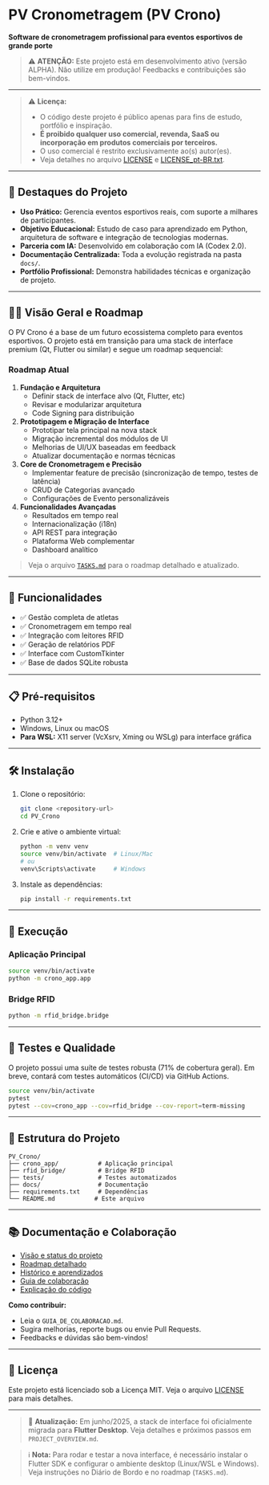 # PV Cronometragem (PV Crono)

**Software de cronometragem profissional para eventos esportivos de grande porte**

> ⚠️ **ATENÇÃO:** Este projeto está em desenvolvimento ativo (versão ALPHA). Não utilize em produção! Feedbacks e contribuições são bem-vindos.

---

> ⚠️ **Licença:**
> - O código deste projeto é público apenas para fins de estudo, portfólio e inspiração.
> - **É proibido qualquer uso comercial, revenda, SaaS ou incorporação em produtos comerciais por terceiros.**
> - O uso comercial é restrito exclusivamente ao(s) autor(es).
> - Veja detalhes no arquivo [LICENSE](./LICENSE) e [LICENSE_pt-BR.txt](./LICENSE_pt-BR.txt).

---

## 🌟 Destaques do Projeto

- **Uso Prático:** Gerencia eventos esportivos reais, com suporte a milhares de participantes.
- **Objetivo Educacional:** Estudo de caso para aprendizado em Python, arquitetura de software e integração de tecnologias modernas.
- **Parceria com IA:** Desenvolvido em colaboração com IA (Codex 2.0).
- **Documentação Centralizada:** Toda a evolução registrada na pasta `docs/`.
- **Portfólio Profissional:** Demonstra habilidades técnicas e organização de projeto.

---

## 🏃‍♂️ Visão Geral e Roadmap

O PV Crono é a base de um futuro ecossistema completo para eventos esportivos. O projeto está em transição para uma stack de interface premium (Qt, Flutter ou similar) e segue um roadmap sequencial:

### Roadmap Atual
1. **Fundação e Arquitetura**
   - Definir stack de interface alvo (Qt, Flutter, etc)
   - Revisar e modularizar arquitetura
   - Code Signing para distribuição
2. **Prototipagem e Migração de Interface**
   - Prototipar tela principal na nova stack
   - Migração incremental dos módulos de UI
   - Melhorias de UI/UX baseadas em feedback
   - Atualizar documentação e normas técnicas
3. **Core de Cronometragem e Precisão**
   - Implementar feature de precisão (sincronização de tempo, testes de latência)
   - CRUD de Categorias avançado
   - Configurações de Evento personalizáveis
4. **Funcionalidades Avançadas**
   - Resultados em tempo real
   - Internacionalização (i18n)
   - API REST para integração
   - Plataforma Web complementar
   - Dashboard analítico

> Veja o arquivo [`TASKS.md`](./docs/TASKS.md) para o roadmap detalhado e atualizado.

---

## 🚀 Funcionalidades

- ✅ Gestão completa de atletas
- ✅ Cronometragem em tempo real
- ✅ Integração com leitores RFID
- ✅ Geração de relatórios PDF
- ✅ Interface com CustomTkinter
- ✅ Base de dados SQLite robusta

---

## 📋 Pré-requisitos

- Python 3.12+
- Windows, Linux ou macOS
- **Para WSL:** X11 server (VcXsrv, Xming ou WSLg) para interface gráfica

---

## 🛠️ Instalação

1. Clone o repositório:
   ```bash
   git clone <repository-url>
   cd PV_Crono
   ```
2. Crie e ative o ambiente virtual:
   ```bash
   python -m venv venv
   source venv/bin/activate  # Linux/Mac
   # ou
   venv\Scripts\activate     # Windows
   ```
3. Instale as dependências:
   ```bash
   pip install -r requirements.txt
   ```

---

## 🎯 Execução

### Aplicação Principal
```bash
source venv/bin/activate
python -m crono_app.app
```

### Bridge RFID
```bash
python -m rfid_bridge.bridge
```

---

## 🧪 Testes e Qualidade

O projeto possui uma suíte de testes robusta (71% de cobertura geral). Em breve, contará com testes automáticos (CI/CD) via GitHub Actions.

```bash
source venv/bin/activate
pytest
pytest --cov=crono_app --cov=rfid_bridge --cov-report=term-missing
```

---

## 📁 Estrutura do Projeto

```
PV_Crono/
├── crono_app/           # Aplicação principal
├── rfid_bridge/         # Bridge RFID
├── tests/               # Testes automatizados
├── docs/                # Documentação
├── requirements.txt     # Dependências
└── README.md           # Este arquivo
```

---

## 📚 Documentação e Colaboração

- [Visão e status do projeto](./docs/PROJECT_OVERVIEW.md)
- [Roadmap detalhado](./docs/TASKS.md)
- [Histórico e aprendizados](./docs/DIARIO_DE_BORDO.md)
- [Guia de colaboração](./docs/GUIA_DE_COLABORACAO.md)
- [Explicação do código](./docs/EXPLICACAO_CODIGO.md)

**Como contribuir:**
- Leia o `GUIA_DE_COLABORACAO.md`.
- Sugira melhorias, reporte bugs ou envie Pull Requests.
- Feedbacks e dúvidas são bem-vindos!

---

## 📄 Licença

Este projeto está licenciado sob a Licença MIT. Veja o arquivo [LICENSE](./LICENSE) para mais detalhes.

---

> 🔔 **Atualização:** Em junho/2025, a stack de interface foi oficialmente migrada para **Flutter Desktop**. Veja detalhes e próximos passos em `PROJECT_OVERVIEW.md`.

> ℹ️ **Nota:** Para rodar e testar a nova interface, é necessário instalar o Flutter SDK e configurar o ambiente desktop (Linux/WSL e Windows). Veja instruções no Diário de Bordo e no roadmap (`TASKS.md`).

